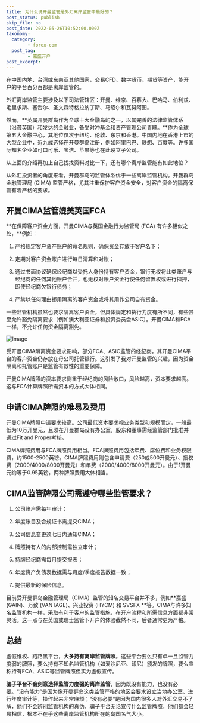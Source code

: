 ```yaml
---
title: 为什么说开曼监管是外汇离岸监管中最好的？
post_status: publish
skip_file: no
post_date: 2022-05-26T10:52:00.000Z
taxonomy:
  category:
        - forex-com
  post_tag:
        - 嘉盛开户
post_excerpt: 
---
```

在中国内地、台湾或东南亚其他国家，交易CFD、数字货币、期货等资产，能开户的平台百分百都是离岸监管的。

外汇离岸监管主要涉及以下司法管辖区：开曼、维京、百慕大、巴哈马、伯利兹、毛里求斯、塞舌尔、圣文森特格拉纳丁斯、马绍尔和瓦努阿图。

然而，**英属开曼群岛作为全球十大金融岛屿之一，以其完善的法律监管体系（沿袭英国）和发达的金融业，备受对冲基金和资产管理公司青睐。**作为全球第五大金融中心，其地位仅次于纽约、伦敦、东京和香港。中国内地在香港上市的大型企业中，近九成选择在开曼群岛注册，例如阿里巴巴、联想、百度等。许多国际知名企业如可口可乐、宝洁、苹果等也在此设立子公司。

从上面的介绍再加上自己找找资料对比一下，还有哪个离岸监管能有如此地位？

从外汇投资者的角度来看，开曼群岛的监管体系优于一些离岸监管机构。开曼群岛金融管理局 (CIMA) 监管严格，尤其注重保护客户资金安全，对客户资金的隔离保管有着严格的要求。

## 开曼CIMA监管媲美英国FCA

**在保障客户资金方面，开曼CIMA与英国金融行为监管局 (FCA) 有许多相似之处，**例如：

1. 严格规定客户资产账户的命名规则，确保资金存放于客户名下；

1. 定期对客户资金账户进行每日清算和对账；

1. 通过书面协议确保经纪商以受托人身份持有客户资金，银行无权将此类账户与经纪商的任何其他账户合并，也无权对账户资金行使任何留置权或进行扣押，即使经纪商欠银行债务；

1. 严禁以任何理由挪用隔离的客户资金或将其用作公司自有资金。

一些监管机构虽然也要求隔离客户资金，但具体规定和执行力度有所不同，有些甚至允许豁免隔离要求（例如澳大利亚证券和投资委员会ASIC）。开曼CIMA和FCA一样，不允许任何资金隔离豁免。

![Image](https://prod-files-secure.s3.us-west-2.amazonaws.com/39ed1227-6d7d-4570-be36-9ccd4a2c4241/bd849744-3fcb-4a37-8312-357962c8f065/image.png?X-Amz-Algorithm=AWS4-HMAC-SHA256&X-Amz-Content-Sha256=UNSIGNED-PAYLOAD&X-Amz-Credential=ASIAZI2LB466S43DL2GN%2F20250620%2Fus-west-2%2Fs3%2Faws4_request&X-Amz-Date=20250620T041348Z&X-Amz-Expires=3600&X-Amz-Security-Token=IQoJb3JpZ2luX2VjEMv%2F%2F%2F%2F%2F%2F%2F%2F%2F%2FwEaCXVzLXdlc3QtMiJIMEYCIQC8aAa8VNIXTggCOzatsRSv0fkyvUsHBnvmt76%2BB12n0AIhANc%2B1mlK%2FWBn7fMBu4c5OxO4cmJOLt0PZSYXdUT0QC%2B7KogECLT%2F%2F%2F%2F%2F%2F%2F%2F%2F%2FwEQABoMNjM3NDIzMTgzODA1IgzqtgUaurKg%2FeXAFNkq3AMgPYtdEiflDOOAUZxA9uC1mJQv0dm8T5SZGMlomYLmUbdt8iTpHXuTofaXIR6%2Bhsld0jl7%2FOQ8JIianruCUX2oIVv5wqw3moJ5Cd34o6btXuU3HCs53E3c44wvEkaGXQN1%2BAycZ0dkLMDRbZqzSINE0h5r%2FitUfrA6gIdaE%2FLd6lHoDp35cGcWAdKvB5rYqOaCvBsz3ncmca6TBhUyCuSz7p4Yn%2FEsTL2IrW14D9IOkw4XQ1L%2FiEbSct43q4Thgm4YynmypEJurk4lvAuAjZai%2F5ZMnn8QQS6%2F5sLbHDb88523iwJGiurVTwZwtAP8oWpaS%2BFfbOi493j21%2BxQHnAbsNmMlH1xdPrjHp7iU0kUdsjNcFOiC6R6Npa2r89gR8mLoqWwGe8hx9%2FYJI%2BgT6wQfdbakMrOe5PARbx%2B72Fd6OTcrQoAqHZ8gEN4RvxcKc2j6FLarPNnqdW4WHyrsK%2F5%2BcWlOJsm6lyVSZzgH%2BeFeMmncQ9lKQMo6TGLRD6IBlaUUYnnVXSbHvP9FbNo1EGpmVz8sTqFYFH8yXJ26Y8Rk8mNruuIr%2BTRxPV7kldf6WJBLx5VAjmyXjbmad20DtYdv7G5FDE7t1rx6Wf4pTST0CnlvMjQ2uebSBQ6kjCwodPCBjqkAYELCe%2FmxjDV7wYJq4%2F4LlRLHR7iU2A4gS1foccr50UNqcF%2BRWlXYh6tentD8vZFJ6l34z83SmbBSV3Au%2F7FVlvjqBe1W0NuNLZBrm5JmusG10HMVHoKjDP7C77Gvixw5cgp3NPxk5IaPYadPl8lOCRu2C5cb3BKVjnBdgSNS%2BkQYz%2BaZr2mi7aTUwhUvFTdGY3sSQSdwn6gYlfX9edfUfe7CYx%2F&X-Amz-Signature=d1e563406d911a6c393852d66355db159543c53a76622dab4684b7e66fe7d096&X-Amz-SignedHeaders=host&x-amz-checksum-mode=ENABLED&x-id=GetObject)

受开曼CIMA隔离资金要求影响，部分FCA、ASIC监管的经纪商，其开曼CIMA平台的客户资金仍存放在母公司托管银行。这引发了我对开曼监管的兴趣，因为资金隔离和托管账户是监管有效性的重要保障。

开曼CIMA牌照的资本要求侧重于经纪商的风险敞口，风险越高，资本要求越高。这与FCA计算牌照所需资本的方式大体相同。

## **申请CIMA牌照的难易及费用**

开曼CIMA牌照申请要求较高。公司最低资本要求视业务类型和规模而定，一般最低为10万开曼元，且须在开曼群岛设有办公室，股东和董事需经监管部门批准并通过Fit and Proper考核。

CIMA牌照费用与FCA牌照费用相当。FCA牌照费用包括年费、席位费和业务权限费，约1500-2500英镑。CIMA牌照费用则包含申请费（250或500开曼元）、授权费（2000/4000/8000开曼元）和年费（2000/4000/8000开曼元）。由于1开曼元约等于0.95英镑，两种牌照费用大体相当。

## CIMA监管牌照公司需遵守哪些监管要求？

1. 公司账户需每年审计；

1. 年度账目及合规证书需提交CIMA；

1. 公司信息变更须七日内通知CIMA；

1. 牌照持有人的内部控制需独立审计；

1. 持牌经纪商需每月提交报表；

1. 年度资产负债表数据需与月度/季度报告数据一致；

1. 提供最新的保险信息。

目前受开曼群岛金融管理局（CIMA）监管的知名交易平台并不多，例如**嘉盛 (GAIN)、万致 (VANTAGE)、兴业投资 (HYCM) 和 SVSFX **等。CIMA与许多知名监管机构一样，采取有利于客户的监管措施，在开户流程和所需信息方面都非常灵活。这一点与在英国或瑞士监管下开户的体验截然不同，后者通常更为严格。

## 总结

虚假维权、跑路黑平台，**大多持有离岸监管牌照**。这些平台要么只有单一且监管力度弱的牌照，要么持有不知名监管机构（如爱沙尼亚、印尼）颁发的牌照，要么宣称持有FCA、ASIC等监管牌照但实为虚假宣传。

**骗子平台不会刻意选择监管力度强的离岸监管**，因为既没有能力，也没有必要。“没有能力”是因为像开曼群岛这类监管严格的地区会要求设立当地办公室、进行年度审计等，操作起来非常麻烦；“没有必要”是因为国内很多人对外汇交易不了解，他们不会辨别监管机构的真伪，骗子平台无论宣传什么监管牌照，他们都会轻易相信，根本不在乎这些离岸监管机构所在的岛国名气大小。